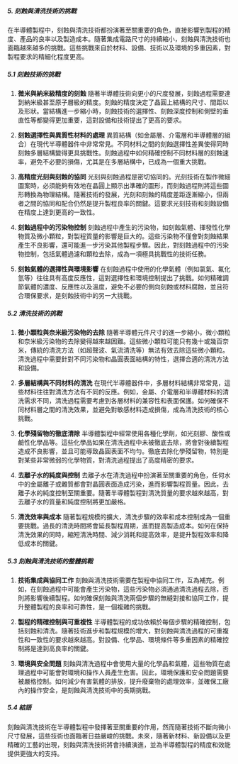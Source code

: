 ##### 5. 刻蝕與清洗技術的挑戰

在半導體製程中，刻蝕與清洗技術都扮演著至關重要的角色，直接影響到製程的精度、產品的良率以及製造成本。隨著集成電路尺寸的持續縮小，刻蝕與清洗技術也面臨越來越多的挑戰。這些挑戰來自於材料、設備、技術以及環境的多重因素，對製程要求的精細化程度更高。

##### 5.1 刻蝕技術的挑戰

1. **微米與納米級精度的刻蝕**
   隨著半導體技術向更小的尺度發展，刻蝕過程需要達到納米級甚至原子層級的精度。刻蝕的精度決定了晶圓上結構的尺寸、間距以及形狀。當結構進一步縮小時，刻蝕技術的選擇性、刻蝕深度控制和側壁的垂直性等都變得更加重要，這對設備和技術提出了更高的要求。

2. **刻蝕選擇性與異質性材料的處理**
   異質結構（如金屬層、介電層和半導體層的組合）在現代半導體器件中非常常見。不同材料之間的刻蝕選擇性差異使得同時刻蝕多層結構變得更具挑戰性。刻蝕過程中如何精確控制不同材料層的刻蝕速率，避免不必要的損傷，尤其是在多層結構中，已成為一個重大挑戰。

3. **高精度光刻與刻蝕的協同**
   光刻與刻蝕過程是密切協同的。光刻技術在製作微細圖案時，必須能夠有效地在晶圓上顯示出準確的圖形，而刻蝕過程則將這些圖形轉換為物理結構。隨著技術的發展，光刻和刻蝕的精度差距逐漸縮小，但兩者之間的協同和配合仍然是提升製程良率的關鍵。這要求光刻技術和刻蝕設備在精度上達到更高的一致性。

4. **刻蝕過程中的污染物控制**
   刻蝕過程中產生的污染物，如刻蝕氣體、揮發性化學物質及微小顆粒，對製程質量的影響是巨大的。這些污染物不僅會對刻蝕結果產生不良影響，還可能進一步污染其他製程步驟。因此，對刻蝕過程中的污染物控制，包括氣體過濾和顆粒去除，成為一項極具挑戰性的技術任務。

5. **刻蝕氣體的選擇性與環境影響**
   在刻蝕過程中使用的化學氣體（例如氯氣、氟化氫等）往往具有高度反應性，這對選擇性和環境控制提出了挑戰。如何精確調節氣體的濃度、反應性以及溫度，避免不必要的側向刻蝕或材料腐蝕，並且符合環保要求，是刻蝕技術中的另一大挑戰。

##### 5.2 清洗技術的挑戰

1. **微小顆粒與奈米級污染物的去除**
   隨著半導體元件尺寸的進一步縮小，微小顆粒和奈米級污染物的去除變得越來越困難。這些微小顆粒可能只有幾十或幾百奈米，傳統的清洗方法（如超聲波、氣流清洗等）無法有效去除這些微小顆粒。清洗過程中需要針對不同污染物和晶圓表面結構的特性，選擇合適的清洗方法和設備。

2. **多層結構與不同材料的清洗**
   在現代半導體器件中，多層材料結構非常常見，這些材料往往對清洗方法有不同的反應。例如，金屬、介電層和半導體材料的清洗需求不同，清洗過程需要考慮到各層材料的兼容性和表面保護。如何確保不同材料層之間的清洗效果，並避免對敏感材料造成損傷，成為清洗技術的核心挑戰。

3. **化學殘留物的徹底清除**
   半導體製程中經常使用各種化學劑，如光刻膠、酸性或鹼性化學品等。這些化學品如果在清洗過程中未被徹底去除，將會對後續製程造成不良影響，並且可能導致晶圓表面不均勻。徹底去除化學殘留物，特別是對某些非常微弱的化學物質，對清洗過程提出了高度精密的要求。

4. **去離子水的純度與控制**
   去離子水在清洗過程中扮演著至關重要的角色，任何水中的金屬離子或雜質都會對晶圓表面造成污染，進而影響製程質量。因此，去離子水的純度控制至關重要。隨著半導體製程對清洗質量的要求越來越高，對去離子水的質量和純度控制將更加嚴格。

5. **清洗效率與成本**
   隨著製程規模的擴大，清洗步驟的效率和成本控制成為一個重要挑戰。過長的清洗時間將會延長製程周期，進而提高製造成本。如何在保持清洗效果的同時，縮短清洗時間、減少消耗和提高效率，是提升製程效率和降低成本的關鍵。

##### 5.3 刻蝕與清洗技術的整體挑戰

1. **技術集成與協同工作**
   刻蝕與清洗技術需要在製程中協同工作，互為補充。例如，在刻蝕過程中可能會產生污染物，這些污染物必須通過清洗過程去除，否則將影響後續製程。如何確保刻蝕與清洗兩個步驟的無縫對接和協同工作，提升整體製程的良率和可靠性，是一個複雜的挑戰。

2. **製程的精確控制與可重複性**
   半導體製程的成功依賴於每個步驟的精確控制，包括刻蝕和清洗。隨著技術進步和製程規模的增大，對刻蝕與清洗過程的可重複性和一致性的要求越來越高。對設備、化學品、環境條件等多重因素的精確控制將是達到高良率的關鍵。

3. **環境與安全問題**
   刻蝕與清洗過程中會使用大量的化學品和氣體，這些物質在處理過程中可能會對環境和操作人員產生危害。因此，環境保護和安全問題需要被嚴格控制。如何減少有害氣體的排放，提升廢棄物的處理效率，並確保工廠內的操作安全，是刻蝕與清洗技術中的長期挑戰。

##### 5.4 結語

刻蝕與清洗技術在半導體製程中發揮著至關重要的作用，然而隨著技術不斷向微小尺寸發展，這些技術也面臨著日益嚴峻的挑戰。未來，隨著新材料、新設備以及更精確的工藝的出現，刻蝕與清洗技術將會持續演進，並為半導體製程的精度和效能提供更強大的支持。